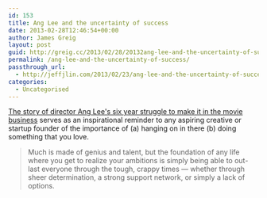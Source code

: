```yaml
---
id: 153
title: Ang Lee and the uncertainty of success
date: 2013-02-28T12:46:54+00:00
author: James Greig
layout: post
guid: http://greig.cc/2013/02/28/20132ang-lee-and-the-uncertainty-of-success/
permalink: /ang-lee-and-the-uncertainty-of-success/
passthrough_url:
  - http://jeffjlin.com/2013/02/23/ang-lee-and-the-uncertainty-of-success/
categories:
  - Uncategorised
---
```

<p><a href="http://jeffjlin.com/2013/02/23/ang-lee-and-the-uncertainty-of-success/">The story of director Ang Lee's six year struggle to make it in the movie business</a>&nbsp;serves as an inspirational reminder to any aspiring creative or startup founder of the importance of (a) hanging on in there (b) doing something that you love.</p><blockquote>Much is made of genius and talent, but the foundation of any life where you get to realize your ambitions is simply being able to out-last everyone through the tough, crappy times — whether through sheer determination, a strong support network, or simply a lack of options.</blockquote><p></p><p></p>
